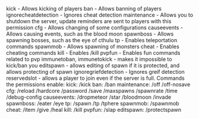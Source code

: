 kick - Allows kicking of players
ban - Allows banning of players
ignorecheatdetection - Ignores cheat detection
maintenance - Allows you to shutdown the server, update reminders are sent to players with this permission
cfg - Allows changing of some configurations
causeevents - Allows causing events, such as the blood moon
spawnboss - Allows spawning bosses, such as the eye of cthulu
tp - Enables teleportation commands
spawnmob - Allows spawning of monsters
cheat - Enables cheating commands
kill - Enables /kill
pvpfun - Enables fun commands related to pvp
immunetoban, immunetokick - makes it impossible to kick/ban you
editspawn - allows editing of spawn if it is protected, and allows protecting of spawn
ignoregriefdetection - Ignores greif detection
reservedslot - allows a player to join even if the server is full.
Commands the permissions enable:
kick:
/kick
ban:
/ban
maintenance:
/off
/off-nosave
cfg:
/reload
/hardcore
/password
/save
/maxspawns
/spawnrate
/time
/debug-config
causeevents:
/dropmeteor
/star
/bloodmoon
/invade
spawnboss:
/eater
/eye
tp:
/spawn
/tp
/tphere
spawnmob:
/spawnmob
cheat:
/item
/give
/heal
kill:
/kill
pvpfun:
/slap
editspawn:
/protectspawn